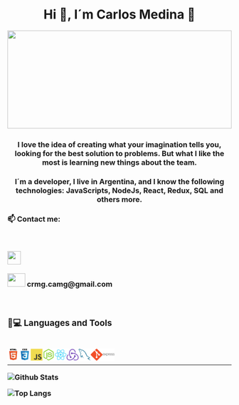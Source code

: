 
<h1 align="center">Hi 👋, I´m Carlos Medina 👋</h1>

<img src="https://getflywheel.com/layout/wp-content/uploads/2019/02/The_Best_Java_Script_Libraries_1800x500-1-1280x356.jpg" height="220" width="100%"/>

<h3 align='center' >I love the idea of ​​creating what your imagination tells you, looking for the best solution to problems. But what I like the most is learning new things about the team.<h3>
<h3 align='center'> I´m a developer, I live in Argentina, and I know the following technologies:
JavaScripts, NodeJs, React, Redux, SQL and others more.<h3>

📫 Contact me:
   
 <br/> <br/>
<a href='http://https://www.linkedin.com/in/carlos-medina-code/'><img src='https://play-lh.googleusercontent.com/kMofEFLjobZy_bCuaiDogzBcUT-dz3BBbOrIEjJ-hqOabjK8ieuevGe6wlTD15QzOqw' height="30" width="30"/><a>
  
<p><img src="https://upload.wikimedia.org/wikipedia/commons/thumb/0/0b/Logo_Gmail_%282015-2020%29.svg/1280px-Logo_Gmail_%282015-2020%29.svg.png" height="30" width="40"/> crmg.camg@gmail.com<p>
  <br/>
  
  ### 🚀💻 Languages and Tools
 <br/>
<!-- Solo se cambia la url, ya que todo esta en un repo de  github: https://github.com/devicons/devicon/tree/master/icons-->
<img src="https://raw.githubusercontent.com/devicons/devicon/master/icons/html5/html5-original-wordmark.svg" alt="html5" width="26px"  align="left"/>

<img src="https://raw.githubusercontent.com/devicons/devicon/master/icons/css3/css3-original-wordmark.svg" alt="css3" width="26px"  align="left"/>

<img src="https://raw.githubusercontent.com/devicons/devicon/master/icons/javascript/javascript-original.svg" alt="javascript" width="27px"  align="left"/>

<img src="https://raw.githubusercontent.com/devicons/devicon/master/icons/nodejs/nodejs-original.svg" alt="nodejs" width="27px"  align="left"/>

<img src="https://raw.githubusercontent.com/devicons/devicon/master/icons/react/react-original.svg" alt="react" width="27px"  align="left"/>
 
 <img src="https://github.com/devicons/devicon/blob/master/icons/redux/redux-original.svg" alt="react" width="27px"  align="left"/>

<img src="https://raw.githubusercontent.com/devicons/devicon/master/icons/mysql/mysql-original.svg" alt="mysql" width="27px"  align="left"/>

<img src="https://raw.githubusercontent.com/devicons/devicon/master/icons/git/git-original.svg" alt="git" width="27px"  align="left"/>
  
 <img src="https://github.com/devicons/devicon/blob/master/icons/express/express-original-wordmark.svg" alt="express" width="27px"  align="left"/>

<br/>

---

![Github Stats](https://github-readme-stats.vercel.app/api?username=carlos-dudy&count_private=true&show_icons=true)
<br/>
  
![Top Langs](https://github-readme-stats.vercel.app/api/top-langs/?username=carlos-dudy&hide=TeX&layout=compact)
  
<!--
**carlos-dudy/carlos-dudy** is a ✨ _special_ ✨ repository because its `README.md` (this file) appears on your GitHub profile.

Here are some ideas to get you started:

- 🔭 I’m currently working on ...
- 🌱 I’m currently learning ...
- 👯 I’m looking to collaborate on ...
- 🤔 I’m looking for help with ...
- 💬 Ask me about ...
- 😄 Pronouns: ...
- ⚡ Fun fact: ...
-->

